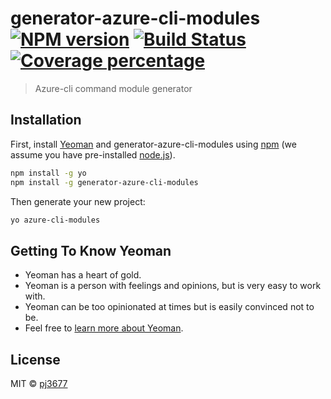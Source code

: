 # generator-azure-cli-modules [![NPM version][npm-image]][npm-url] [![Build Status][travis-image]][travis-url] [![Coverage percentage][coveralls-image]][coveralls-url]
> Azure-cli command module generator

## Installation

First, install [Yeoman](http://yeoman.io) and generator-azure-cli-modules using [npm](https://www.npmjs.com/) (we assume you have pre-installed [node.js](https://nodejs.org/)).

```bash
npm install -g yo
npm install -g generator-azure-cli-modules
```

Then generate your new project:

```bash
yo azure-cli-modules
```

## Getting To Know Yeoman

 * Yeoman has a heart of gold.
 * Yeoman is a person with feelings and opinions, but is very easy to work with.
 * Yeoman can be too opinionated at times but is easily convinced not to be.
 * Feel free to [learn more about Yeoman](http://yeoman.io/).

## License

MIT © [pj3677]()


[npm-image]: https://badge.fury.io/js/generator-azure-cli-modules.svg
[npm-url]: https://npmjs.org/package/generator-azure-cli-modules
[travis-image]: https://travis-ci.org/pj3677/generator-azure-cli-modules.svg?branch=master
[travis-url]: https://travis-ci.org/pj3677/generator-azure-cli-modules
[coveralls-image]: https://coveralls.io/repos/pj3677/generator-azure-cli-modules/badge.svg
[coveralls-url]: https://coveralls.io/r/pj3677/generator-azure-cli-modules
